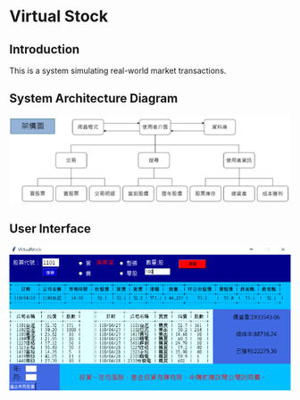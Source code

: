 # Virtual Stock

## Introduction
This is a system simulating real-world market transactions.


## System Architecture Diagram
![系統架構圖](images/achitecture.png)

## User Interface
![alt text](images/example.png)